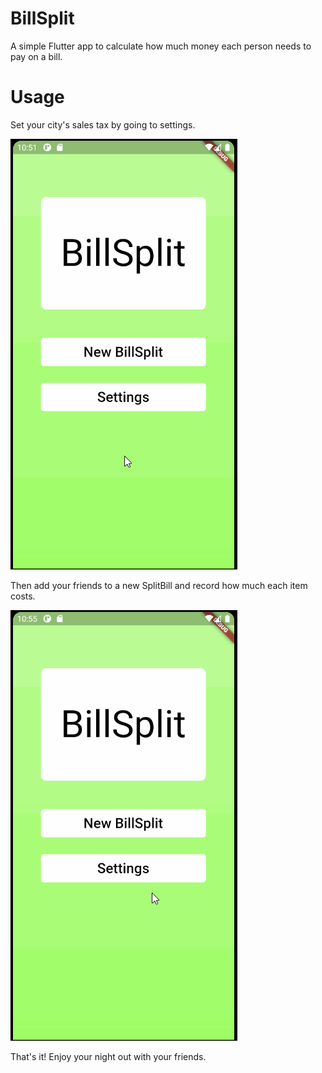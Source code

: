 # BillSplit

A simple Flutter app to calculate how much money each person needs to pay on a bill.

# Usage

Set your city's sales tax by going to settings.

<img src='taxset.gif' title='Video Walkthrough # 1' width='' alt='Video Walkthrough # 1' />

Then add your friends to a new SplitBill and record how much each item costs.

<img src='demo.gif' title='Video Walkthrough # 2' width='' alt='Video Walkthrough # 2' />

That's it! Enjoy your night out with your friends.
